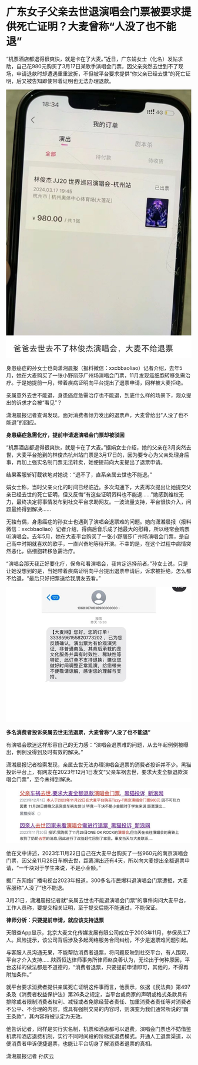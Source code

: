 # 广东女子父亲去世退演唱会门票被要求提供死亡证明？大麦曾称“人没了也不能退”

“机票酒店都退得很爽快，就是卡在了大麦。”近日，广东娟女士（化名）发帖求助，自己花980元购买了3月17日某歌手演唱会门票，因父亲突然去世到不了现场，申请退款时却遭遇重重波折，不但被平台要求提供“你父亲已经去世”的死亡证明，后又被告知即使带着证明也无法办理退款。

![d2220d4e0aa0539f3e466ec9d3c116a5.jpg](https://raw.githubusercontent.com/qqhsx/qqnews_image/main/2024/03/21/广东女子父亲去世退演唱会门票被要求提供死亡证明？大麦曾称“人没了也不能退”/d2220d4e0aa0539f3e466ec9d3c116a5.jpg)

身患癌症的孙女士也向潇湘晨报（报料微信：xxcbbaoliao）记者介绍，去年5月，她在大麦购买了一张小野丽莎广州场演唱会门票，11月发现癌细胞转移急需治疗。于是她提前一月，带着疾病证明向平台提出了退票申请，同样被大麦拒绝。

亲属意外去世不能退，身患癌症急需治疗也不能退，到底什么样的场景下，观众提出的诉求才会被“看见”？

潇湘晨报记者查询发现，面对消费者倾力发出的退票声，大麦曾给出“人没了也不能退”的回应。

**身患癌症急需化疗，提前申请退演唱会门票却被驳回**

“机票酒店都退得很爽快，就是卡在了大麦。”据娟女士介绍，她的父亲在3月突然去世，大麦平台抢到的林俊杰杭州站门票是3月17日的，因为要专心为父亲处理身后事，再加上强实名制门票无法转卖，她便提前向大麦提出了退票申请。

结果客服斩钉截铁地对她说：“退不了，直系亲属去世也不能退。”

娟女士称，当时父亲火化的时间已经临近。多次沟通下，大麦再次提出让她提交父亲已经去世的死亡证明，但又反悔“有这些证明资料也不能退……”她感到维权无力，最终决定将事情发布到社交平台求助网友。一波流量支持，平台很快介入，问题最终得到解决……

无独有偶，身患癌症的孙女士也遇到了演唱会退票难的问题。她向潇湘晨报（报料微信：xxcbbaoliao）记者介绍，得病后音乐成了她最大的慰藉，所以经常会购票听演唱会。去年5月，她在大麦平台购买了一张小野丽莎广州场演唱会门票，是自己高中时期就喜欢的歌手，一直兴奋地等待开演。不幸的是，在这个过程中病情突然恶化，癌细胞转移急需治疗。

“演唱会那天我正好要化疗，保命和看演唱会，我肯定选择前者。”孙女士说，只是让她没想到的是，当她带着疾病证明向平台提出退票申请后，诉求被拒绝，怎么都不给退，“最后只好把票送给我朋友去看。”

![833ae3132e5f699dea5f38447d8c5741.jpg](https://raw.githubusercontent.com/qqhsx/qqnews_image/main/2024/03/21/广东女子父亲去世退演唱会门票被要求提供死亡证明？大麦曾称“人没了也不能退”/833ae3132e5f699dea5f38447d8c5741.jpg)

**多名消费者投诉亲属去世无法退票，大麦曾称“人没了也不能退”**

有演唱会歌迷这样形容自己的无力感：“演唱会退票难的问题，从去年起例例被曝出，例例没得到及时有效的解决。”

潇湘晨报记者检索发现，亲属去世无法办理演唱会退票的消费者投诉并不少。黑猫投诉平台上，有网友在2023年12月1日发文“父亲车祸去世，要求大麦全额退款演唱会门票”，至今未得到解决。

![da21a177cb20239ca078ce3b260a9e90.jpg](https://raw.githubusercontent.com/qqhsx/qqnews_image/main/2024/03/21/广东女子父亲去世退演唱会门票被要求提供死亡证明？大麦曾称“人没了也不能退”/da21a177cb20239ca078ce3b260a9e90.jpg)

他在文中讲述，2023年11月22日自己在大麦平台购买了一张960元的南京演唱会门票，因父亲11月28日车祸去世，距离演出还有4天，所以向大麦提出全额退票申请，“一千块对于学生来说，不是小金额。”

据广东网络广播电视台2023年报道，300多名市民爆料退演唱会门票遭拒，大麦客服称“人没了”也不能退。

3月21日，潇湘晨报记者就“亲属去世也不能退演唱会门票”的事件询问大麦平台，工作人员称，要提交相关证明，至于提交后能不能通过，不能保证。

**律师分析：只要提前申请，就应该支持退票**

天眼查App显示，北京大麦文化传媒发展有限公司成立于2003年11月，参保员工7人。风险提示，该公司背后涉及多起网络服务合同纠纷，不少是退票难问题引起。

与客服人员沟通无果，不能帮助消费者退票，将问题反映到社交平台，有人围观，平台才介入支持……陕西恒达律师事务所律师赵良善认为，无论出于何种原因，平台这样的做法都是不道德的，“消费者退票，只要提前申请即可，其他的，不得再附加条件。”

就平台要求消费者提供亲属死亡证明这件事而言，他表示，依据《民法典》第497条及《消费者权益保护法》第26条之规定，当平台或商家的声明或格式条款具有排除或者限制消费者权利、减轻或者免除经营者责任、加重消费者责任等对消费者不公平、不合理的内容，或具有强制交易的内容时，则演变为我们通常所说的“霸王条款”，其内容将被认定为无效。

他告诉记者，同样是实行实名制，机票和酒店都可以退费，演唱会门票也不妨借鉴机票和酒店退费机制，实行不同时间段的阶梯式退费模式。开通人工退票渠道，以便消费者申诉便捷退票，也能让平台切身了解消费者退票的真相。

潇湘晨报记者 孙庆云

